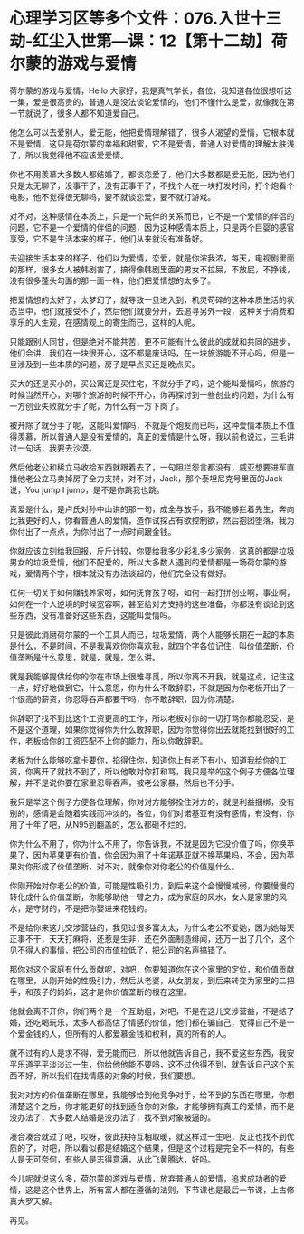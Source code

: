 # 心理学习区等多个文件：076.入世十三劫-红尘入世第—课：12【第十二劫】荷尔蒙的游戏与爱情

荷尔蒙的游戏与爱情，Hello 大家好，我是真气学长，各位，我知道各位很想听这一集，爱是很高贵的，普通人是没法谈论爱情的，他们不懂什么是爱，就像我在第一节就说了，很多人都不知道爱自己。

他怎么可以去爱别人，爱无能，他把爱情理解错了，很多人渴望的爱情，它根本就不是爱情，这只是荷尔蒙的幸福和甜蜜，它不是爱情，普通人对爱情的理解太肤浅了，所以我觉得他不应该爱爱情。

你也不用羡慕大多数人都结婚了，都谈恋爱了，他们大多数都是爱无能，因为他们只是太无聊了，没事干了，没有正事干了，不找个人在一块打发时间，打个炮看个电影，他不觉得很无聊吗，要不就谈恋爱，要不就打游戏。

对不对，这种感情在本质上，只是一个玩伴的关系而已，它不是一个爱情的伴侣的问题，它不是一个爱情的伴侣的问题，因为这种感情本质上，只是两个巨婴的感官享受，它不是生活本来的样子，他们从来就没有准备好。

去迎接生活本来的样子，他们以为爱情，恋爱，就是你浓我浓，每天，电视剧里面的那样，很多女人被韩剧害了，搞得像韩剧里面的男女不拉屎，不放屁，不挣钱，没有很多蓬头勾面的那一面一样，他们把爱情想的太多了。

把爱情想的太好了，太梦幻了，就导致一旦进入到，机灵苟碎的这种本质生活的状态当中，他们就接受不了，然后他们就要分开，去追寻另外一段，这种关于消费和享乐的人生观，在感情观上的寄生而已，这样的人呢。

只能跟别人同甘，但是绝对不能共苦，更不可能有什么彼此的成就和共同的进步，他们会讲，我们在一块很开心，这不都是废话吗，在一块旅游能不开心吗，但是一旦涉及到一些本质的问题，房子是早点买还是晚点买。

买大的还是买小的，买公寓还是买住宅，不就分手了吗，这个能叫爱情吗，旅游的时候当然开心，对哪个旅游的时候不开心，你再探讨到一些创业的问题，为什么有一方创业失败就分手了呢，为什么有一方下岗了。

被开除了就分手了呢，这能叫爱情吗，不就是个炮友而已吗，这种爱情本质上不值得羡慕，所以普通人是没有爱情的，真正的爱情是什么呀，我以前也说过，三毛讲过一句话，我要去沙漠。

然后他老公和稀立马收拾东西就跟着去了，一句阻拦怨言都没有，威亚想要进军直播他老公立马卖掉房子全力支持，对不对，Jack，那个泰坦尼克号里面的Jack说，You jump I jump，是不是你跳我也跳。

真爱是什么，是卢氏对孙中山讲的那一句，成全与放手，我不能够拦着先生，奔向比我更好的人，你看普通人的爱情，造作试探占有欲控制欲，然后抱团堕落，我为你付出了一点点，为你付出了一点时间跟金钱。

你就应该立刻给我回报，斤斤计较，你要给我多少彩礼多少家务，这真的都是垃圾男女的垃圾爱情，他们不配爱的，所以大多数人遇到的爱情都是一场荷尔蒙的游戏，爱情两个字，根本就没有办法谈起的，他们完全没有做好。

任何一切关于如何赚钱养家呀，如何抚育孩子呀，如何一起打拼创业啊，事业啊，如何在一个人逆境的时候宽容啊，甚至给对方支持的这些准备，你都没有谈论到这些东西，没有准备好这些东西，这能叫爱情吗。

只是彼此消磨荷尔蒙的一个工具人而已，垃圾爱情，两个人能够长期在一起的本质是什么，不是时间，不是我喜欢你你喜欢我，就四个字各位记住，叫价值垄断，价值垄断是什么意思，就是，就是，怎么讲。

就是我能够提供给你的你在市场上很难寻觅，所以你离不开我，就是这点，记住这一点，好好地做到它，什么意思，你为什么不敢辞职，不就是因为你老板开出了一个很高的薪资，你忍辱吞声都要干吗，你不敢辞职，因为你清楚。

你辞职了找不到比这个工资更高的工作，所以老板对你的一切打骂你都能忍受，是不是这个道理，如果你觉得你为什么敢辞职，因为你觉得你出去就能找到很好的工作，老板给你的工资匹配不上你的能力，所以你敢辞职。

老板为什么能够吃拿卡要你，掐得住你，知道你上有老下有小，知道我给你的工资，你离开了就找不到了，所以他敢对你打和骂，我只是举的这个例子方便各位理解，并不是说你要在家里忍辱吞声，被老公家暴，然后也不分手。

我只是举这个例子方便各位理解，你对对方能够拴住对方的，就是利益捆绑，没有别的，感情是会随着实践而冲淡的，各位，你们对诺基亚有没有感情，有没有，你用了十年了吧，从N95到翻盖的，怎么都砸不烂的。

你为什么不用了，你为什么不用了，你告诉我，不就是因为它没价值了吗，你换苹果了，因为苹果更有价值，你会因为用了十年诺基亚就不换苹果吗，不会，因为苹果对你形成了价值垄断，对不对，就像你对你老公的价值是什么。

你刚开始对你老公的价值，可能是性吸引力，到后来这个会慢慢减弱，你要慢慢的转化成什么价值垄断，你能够助他一臂之力，成为家庭的风水，女人是家里的风水，是守财的，不是把你娶进来花钱的。

不是给你来这儿交涉营益的，我见过很多富太太，为什么老公不爱她，因为她每天正事不干，天天打麻将，还惹是生非，还在外面制造绯闻，还万一出了几个，这个见不得人的事情，把公司的市值拉低了，把公司的名声搞错了。

那你对这个家庭有什么贡献呢，对吧，你要知道你在这个家里的定位，和价值贡献在哪里，从刚开始的性吸引力，然后从老婆，从女朋友，到后来转变为家里的二把手，和孩子的妈妈，这才是你价值垄断的根在这里。

他就会离不开你，你们两个是一个互助组，对吧，不是在这儿交涉营益，不是结了婚，还吃喝玩乐，太多人都高估了情感的价值，他们都在骗自己，觉得自己不是一个爱金钱的人，但所有的人都爱慕金钱和权利，真的所有的人。

就不过有的人是求不得，爱无能而已，所以他就告诉自己，我不爱这些东西，我安平乐道平平淡淡过一生，你给他他能不要吗，这不过他得不到，就告诉自己这个东西不好，所以我们在找情感的对象的时候，我们要想。

我对对方的价值垄断在哪里，我能够给到他竞争对手，给不到的东西在哪里，你想清楚这个之后，你才能更好的找到适合你的对象，才能够拥有真正的爱情，而不是没办法了，大多数人结婚是没办法了，找不到对象被逼的。

凑合凑合就过了吧，哎呀，彼此扶持互相取暖，就这样过一生吧，反正也找不到优质的了，对吧，所以看似都是结婚这个结果，但是这个过程是完全不一样的，有些人是无可奈何，有些人是志得意满，从此飞黄腾达，好吗。

今儿呢就说这么多，荷尔蒙的游戏与爱情，放弃普通人的爱情，追求成功者的爱情，这是这个世界上，所有富人都在遵循的法则，下节课也是最后一节课，上古修真大罗天解。

再见。